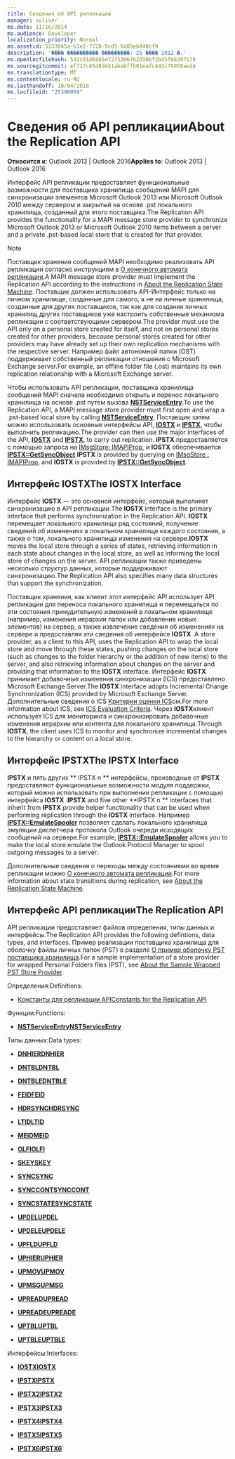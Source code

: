 ```yaml
---
title: Сведения об API репликации
manager: soliver
ms.date: 11/16/2014
ms.audience: Developer
localization_priority: Normal
ms.assetid: 5133045a-b1e2-7728-5cd5-6d85eb940cf9
description: '���� ���������� ���������: 25 ���� 2012 �.'
ms.openlocfilehash: 532c01d6885e72753067b2d30bf2bd5f88207176
ms.sourcegitcommit: ef717c65d8dd41ababffb01eafc443c79950aed4
ms.translationtype: MT
ms.contentlocale: ru-RU
ms.lasthandoff: 10/04/2018
ms.locfileid: "25396059"
---
```

# <a name="about-the-replication-api"></a><span data-ttu-id="37226-103">Сведения об API репликации</span><span class="sxs-lookup"><span data-stu-id="37226-103">About the Replication API</span></span>

  
  
<span data-ttu-id="37226-104">**Относится к**: Outlook 2013 | Outlook 2016</span><span class="sxs-lookup"><span data-stu-id="37226-104">**Applies to**: Outlook 2013 | Outlook 2016</span></span> 
  
<span data-ttu-id="37226-105">Интерфейс API репликации предоставляет функциональные возможности для поставщика хранилища сообщений MAPI для синхронизации элементов Microsoft Outlook 2013 или Microsoft Outlook 2010 между сервером и закрытый на основе .pst локального хранилища, созданный для этого поставщика.</span><span class="sxs-lookup"><span data-stu-id="37226-105">The Replication API provides the functionality for a MAPI message store provider to synchronize Microsoft Outlook 2013 or Microsoft Outlook 2010 items between a server and a private .pst-based local store that is created for that provider.</span></span> 
  
> [!NOTE]
> <span data-ttu-id="37226-106">Поставщик хранения сообщений MAPI необходимо реализовать API репликации согласно инструкциям в [О конечного автомата репликации](about-the-replication-state-machine.md).</span><span class="sxs-lookup"><span data-stu-id="37226-106">A MAPI message store provider must implement the Replication API according to the instructions in [About the Replication State Machine](about-the-replication-state-machine.md).</span></span> <span data-ttu-id="37226-107">Поставщик должен использовать API-Интерфейс только на личном хранилище, созданные для самого, а не на личные хранилища, созданные для других поставщиков, так как для создания личных хранилищ других поставщиков уже настроить собственные механизма репликации с соответствующими сервером.</span><span class="sxs-lookup"><span data-stu-id="37226-107">The provider must use the API only on a personal store created for itself, and not on personal stores created for other providers, because personal stores created for other providers may have already set up their own replication mechanisms with the respective server.</span></span> <span data-ttu-id="37226-108">Например файл автономной папки (OST) поддерживает собственный репликации отношения с Microsoft Exchange server.</span><span class="sxs-lookup"><span data-stu-id="37226-108">For example, an offline folder file (.ost) maintains its own replication relationship with a Microsoft Exchange server.</span></span> 
  
<span data-ttu-id="37226-109">Чтобы использовать API репликации, поставщика хранилища сообщений MAPI сначала необходимо открыть и перенос локального хранилища на основе .pst путем вызова **[NSTServiceEntry](nstserviceentry.md)**.</span><span class="sxs-lookup"><span data-stu-id="37226-109">To use the Replication API, a MAPI message store provider must first open and wrap a .pst-based local store by calling **[NSTServiceEntry](nstserviceentry.md)**.</span></span> <span data-ttu-id="37226-110">Поставщик затем можно использовать основные интерфейсы API, **[IOSTX](iostxiunknown.md)** и **[IPSTX](ipstxiunknown.md)**, чтобы выполнить репликацию.</span><span class="sxs-lookup"><span data-stu-id="37226-110">The provider can then use the major interfaces of the API, **[IOSTX](iostxiunknown.md)** and **[IPSTX](ipstxiunknown.md)**, to carry out replication.</span></span> <span data-ttu-id="37226-111">**IPSTX** предоставляется с помощью запроса на [IMsgStore: IMAPIProp](imsgstoreimapiprop.md), и **IOSTX** обеспечивается **[IPSTX::GetSyncObject](ipstx-getsyncobject.md)**.</span><span class="sxs-lookup"><span data-stu-id="37226-111">**IPSTX** is provided by querying on [IMsgStore : IMAPIProp](imsgstoreimapiprop.md), and **IOSTX** is provided by **[IPSTX::GetSyncObject](ipstx-getsyncobject.md)**.</span></span> 
  
## <a name="the-iostx-interface"></a><span data-ttu-id="37226-112">Интерфейс IOSTX</span><span class="sxs-lookup"><span data-stu-id="37226-112">The IOSTX Interface</span></span>

<span data-ttu-id="37226-113">Интерфейс **IOSTX** — это основной интерфейс, который выполняет синхронизацию в API репликации.</span><span class="sxs-lookup"><span data-stu-id="37226-113">The **IOSTX** interface is the primary interface that performs synchronization in the Replication API.</span></span> <span data-ttu-id="37226-114">**IOSTX** перемещает локального хранилища ряд состояний, получение сведений об изменениях в локальном хранилище каждого состояния, а также о том, локального хранилища изменения на сервере.</span><span class="sxs-lookup"><span data-stu-id="37226-114">**IOSTX** moves the local store through a series of states, retrieving information in each state about changes in the local store, as well as informing the local store of changes on the server.</span></span> <span data-ttu-id="37226-115">API репликации также приведены несколько структур данных, которые поддерживают синхронизацию.</span><span class="sxs-lookup"><span data-stu-id="37226-115">The Replication API also specifies many data structures that support the synchronization.</span></span> 
  
<span data-ttu-id="37226-116">Поставщик хранения, как клиент этот интерфейс API использует API репликации для переноса локального хранилища и перемещаться по эти состояния принудительную изменений в локальном хранилище (например, изменения иерархии папок или добавление новых элементов) на сервер, а также извлечение сведения об изменениях на сервере и предоставляя эти сведения об интерфейсе **IOSTX** .</span><span class="sxs-lookup"><span data-stu-id="37226-116">A store provider, as a client to this API, uses the Replication API to wrap the local store and move through these states, pushing changes on the local store (such as changes to the folder hierarchy or the addition of new items) to the server, and also retrieving information about changes on the server and providing that information to the **IOSTX** interface.</span></span> <span data-ttu-id="37226-117">Интерфейс **IOSTX** принимает добавочные изменения синхронизации (ICS) предоставлено Microsoft Exchange Server.</span><span class="sxs-lookup"><span data-stu-id="37226-117">The **IOSTX** interface adopts Incremental Change Synchronization (ICS) provided by Microsoft Exchange Server.</span></span> <span data-ttu-id="37226-118">Дополнительные сведения о ICS [Критерии оценки ICS](https://msdn.microsoft.com/library/aa579252%28EXCHG.80%29.aspx)см.</span><span class="sxs-lookup"><span data-stu-id="37226-118">For more information about ICS, see [ICS Evaluation Criteria](https://msdn.microsoft.com/library/aa579252%28EXCHG.80%29.aspx).</span></span> <span data-ttu-id="37226-119">Через **IOSTX**клиент использует ICS для мониторинга и синхронизировать добавочные изменения иерархии или контента для локального хранилища.</span><span class="sxs-lookup"><span data-stu-id="37226-119">Through **IOSTX**, the client uses ICS to monitor and synchronize incremental changes to the hierarchy or content on a local store.</span></span> 
  
## <a name="the-ipstx-interface"></a><span data-ttu-id="37226-120">Интерфейс IPSTX</span><span class="sxs-lookup"><span data-stu-id="37226-120">The IPSTX Interface</span></span>

 <span data-ttu-id="37226-121">**IPSTX** и пять других \*\* IPSTX *n* \*\* интерфейсы, производные от **IPSTX** предоставляют функциональные возможности модуля поддержки, который можно использовать при выполнении репликации с помощью интерфейса **IOSTX** .</span><span class="sxs-lookup"><span data-stu-id="37226-121">**IPSTX** and five other \*\*IPSTX *n* \*\* interfaces that inherit from **IPSTX** provide helper functionality that can be used when performing replication through the **IOSTX** interface.</span></span> <span data-ttu-id="37226-122">Например **[IPSTX::EmulateSpooler](ipstx-emulatespooler.md)** позволяет сделать локального хранилища эмуляции диспетчера протокола Outlook очереди исходящих сообщений на сервере.</span><span class="sxs-lookup"><span data-stu-id="37226-122">For example, **[IPSTX::EmulateSpooler](ipstx-emulatespooler.md)** allows you to make the local store emulate the Outlook Protocol Manager to spool outgoing messages to a server.</span></span> 
  
<span data-ttu-id="37226-123">Дополнительные сведения о переходы между состояниями во время репликации можно [О конечного автомата репликации](about-the-replication-state-machine.md).</span><span class="sxs-lookup"><span data-stu-id="37226-123">For more information about state transitions during replication, see [About the Replication State Machine](about-the-replication-state-machine.md).</span></span>
  
## <a name="the-replication-api"></a><span data-ttu-id="37226-124">Интерфейс API репликации</span><span class="sxs-lookup"><span data-stu-id="37226-124">The Replication API</span></span>

<span data-ttu-id="37226-125">API репликации предоставляет файлов определения, типы данных и интерфейсы.</span><span class="sxs-lookup"><span data-stu-id="37226-125">The Replication API provides the following defintions, data types, and interfaces.</span></span> <span data-ttu-id="37226-126">Пример реализации поставщика хранилища для оболочку файлы личных папок (PST) в разделе [О пример оболочку PST поставщика хранилища](about-the-sample-wrapped-pst-store-provider.md).</span><span class="sxs-lookup"><span data-stu-id="37226-126">For a sample implementation of a store provider for wrapped Personal Folders files (PST), see [About the Sample Wrapped PST Store Provider](about-the-sample-wrapped-pst-store-provider.md).</span></span>
  
<span data-ttu-id="37226-127">Определения:</span><span class="sxs-lookup"><span data-stu-id="37226-127">Definitions:</span></span>
  
- [<span data-ttu-id="37226-128">Константы для репликации API</span><span class="sxs-lookup"><span data-stu-id="37226-128">Constants for the Replication API</span></span>](mapi-constants.md)
    
<span data-ttu-id="37226-129">Функции:</span><span class="sxs-lookup"><span data-stu-id="37226-129">Functions:</span></span>
  
- <span data-ttu-id="37226-130">**[NSTServiceEntry](nstserviceentry.md)**</span><span class="sxs-lookup"><span data-stu-id="37226-130">**[NSTServiceEntry](nstserviceentry.md)**</span></span>
    
<span data-ttu-id="37226-131">Типы данных:</span><span class="sxs-lookup"><span data-stu-id="37226-131">Data types:</span></span>
  
- <span data-ttu-id="37226-132">**[DNHIER](dnhier.md)**</span><span class="sxs-lookup"><span data-stu-id="37226-132">**[DNHIER](dnhier.md)**</span></span>
    
- <span data-ttu-id="37226-133">**[DNTBL](dntbl.md)**</span><span class="sxs-lookup"><span data-stu-id="37226-133">**[DNTBL](dntbl.md)**</span></span>
    
- <span data-ttu-id="37226-134">**[DNTBLE](dntble.md)**</span><span class="sxs-lookup"><span data-stu-id="37226-134">**[DNTBLE](dntble.md)**</span></span>
    
- <span data-ttu-id="37226-135">**[FEID](feid.md)**</span><span class="sxs-lookup"><span data-stu-id="37226-135">**[FEID](feid.md)**</span></span>
    
- <span data-ttu-id="37226-136">**[HDRSYNC](hdrsync.md)**</span><span class="sxs-lookup"><span data-stu-id="37226-136">**[HDRSYNC](hdrsync.md)**</span></span>
    
- <span data-ttu-id="37226-137">**[LTID](ltid.md)**</span><span class="sxs-lookup"><span data-stu-id="37226-137">**[LTID](ltid.md)**</span></span>
    
- <span data-ttu-id="37226-138">**[MEID](meid.md)**</span><span class="sxs-lookup"><span data-stu-id="37226-138">**[MEID](meid.md)**</span></span>
    
- <span data-ttu-id="37226-139">**[OLFI](olfi.md)**</span><span class="sxs-lookup"><span data-stu-id="37226-139">**[OLFI](olfi.md)**</span></span>
    
- <span data-ttu-id="37226-140">**[SKEY](skey.md)**</span><span class="sxs-lookup"><span data-stu-id="37226-140">**[SKEY](skey.md)**</span></span>
    
- <span data-ttu-id="37226-141">**[SYNC](sync.md)**</span><span class="sxs-lookup"><span data-stu-id="37226-141">**[SYNC](sync.md)**</span></span>
    
- <span data-ttu-id="37226-142">**[SYNCCONT](synccont.md)**</span><span class="sxs-lookup"><span data-stu-id="37226-142">**[SYNCCONT](synccont.md)**</span></span>
    
- <span data-ttu-id="37226-143">**[SYNCSTATE](syncstate.md)**</span><span class="sxs-lookup"><span data-stu-id="37226-143">**[SYNCSTATE](syncstate.md)**</span></span>
    
- <span data-ttu-id="37226-144">**[UPDEL](updel.md)**</span><span class="sxs-lookup"><span data-stu-id="37226-144">**[UPDEL](updel.md)**</span></span>
    
- <span data-ttu-id="37226-145">**[UPDELE](updele.md)**</span><span class="sxs-lookup"><span data-stu-id="37226-145">**[UPDELE](updele.md)**</span></span>
    
- <span data-ttu-id="37226-146">**[UPFLD](upfld.md)**</span><span class="sxs-lookup"><span data-stu-id="37226-146">**[UPFLD](upfld.md)**</span></span>
    
- <span data-ttu-id="37226-147">**[UPHIER](uphier.md)**</span><span class="sxs-lookup"><span data-stu-id="37226-147">**[UPHIER](uphier.md)**</span></span>
    
- <span data-ttu-id="37226-148">**[UPMOV](upmov.md)**</span><span class="sxs-lookup"><span data-stu-id="37226-148">**[UPMOV](upmov.md)**</span></span>
    
- <span data-ttu-id="37226-149">**[UPMSG](upmsg.md)**</span><span class="sxs-lookup"><span data-stu-id="37226-149">**[UPMSG](upmsg.md)**</span></span>
    
- <span data-ttu-id="37226-150">**[UPREAD](upread.md)**</span><span class="sxs-lookup"><span data-stu-id="37226-150">**[UPREAD](upread.md)**</span></span>
    
- <span data-ttu-id="37226-151">**[UPREADE](upreade.md)**</span><span class="sxs-lookup"><span data-stu-id="37226-151">**[UPREADE](upreade.md)**</span></span>
    
- <span data-ttu-id="37226-152">**[UPTBL](uptbl.md)**</span><span class="sxs-lookup"><span data-stu-id="37226-152">**[UPTBL](uptbl.md)**</span></span>
    
- <span data-ttu-id="37226-153">**[UPTBLE](uptble.md)**</span><span class="sxs-lookup"><span data-stu-id="37226-153">**[UPTBLE](uptble.md)**</span></span>
    
<span data-ttu-id="37226-154">Интерфейсы:</span><span class="sxs-lookup"><span data-stu-id="37226-154">Interfaces:</span></span>
  
- <span data-ttu-id="37226-155">**[IOSTX](iostxiunknown.md)**</span><span class="sxs-lookup"><span data-stu-id="37226-155">**[IOSTX](iostxiunknown.md)**</span></span>
    
- <span data-ttu-id="37226-156">**[IPSTX](ipstxiunknown.md)**</span><span class="sxs-lookup"><span data-stu-id="37226-156">**[IPSTX](ipstxiunknown.md)**</span></span>
    
- <span data-ttu-id="37226-157">**[IPSTX2](ipstx2ipstx.md)**</span><span class="sxs-lookup"><span data-stu-id="37226-157">**[IPSTX2](ipstx2ipstx.md)**</span></span>
    
- <span data-ttu-id="37226-158">**[IPSTX3](ipstx3ipstx2.md)**</span><span class="sxs-lookup"><span data-stu-id="37226-158">**[IPSTX3](ipstx3ipstx2.md)**</span></span>
    
- <span data-ttu-id="37226-159">**[IPSTX4](ipstx4ipstx3.md)**</span><span class="sxs-lookup"><span data-stu-id="37226-159">**[IPSTX4](ipstx4ipstx3.md)**</span></span>
    
- <span data-ttu-id="37226-160">**[IPSTX5](ipstx5ipstx4.md)**</span><span class="sxs-lookup"><span data-stu-id="37226-160">**[IPSTX5](ipstx5ipstx4.md)**</span></span>
    
- <span data-ttu-id="37226-161">**[IPSTX6](ipstx6ipstx5.md)**</span><span class="sxs-lookup"><span data-stu-id="37226-161">**[IPSTX6](ipstx6ipstx5.md)**</span></span>
    

